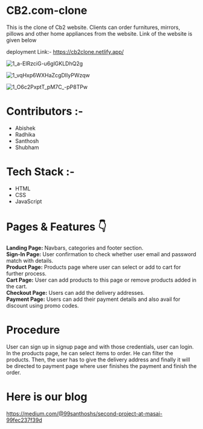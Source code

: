# CB2.com-clone
This is the clone of Cb2 website. Clients can order furnitures, mirrors, pillows and other home appliances from the website. Link of the website is given below

deployment Link:- https://cb2clone.netlify.app/

![1_a-EIRzciG-u6glGKLDhQ2g](https://user-images.githubusercontent.com/97447945/165900654-1ad4f38c-2507-4605-8196-b4cdcfb1101e.png)

![1_vqHxp6WXHaZcgDIlyPWzqw](https://user-images.githubusercontent.com/97447945/165900687-4a91795f-99b9-4a17-9636-af18abd6398b.png)

![1_O6c2PxptT_pM7C_-pP8TPw](https://user-images.githubusercontent.com/97447945/165900715-f4636264-6248-4101-a84f-4ecbb16338a5.png)

# Contributors :-
+ Abishek
+ Radhika
+ Santhosh
+ Shubham


# Tech Stack :-
+ HTML
+ CSS
+ JavaScript

# Pages & Features 👇
**Landing Page:** Navbars, categories and footer section.  
**Sign-In Page:** User confirmation to check whether user email and password match with details.  
**Product Page:** Products page where user can select or add to cart for further process.  
**Cart Page:** User can add products to this page or remove products added in the cart.  
**Checkout Page:** Users can add the delivery addresses.  
**Payment Page:** Users can add their payment details and also avail for discount using promo codes.  

# Procedure
User can sign up in signup page and with those credentials, user can login. In the products page, he can select items to order. He can filter the products. Then, the user has to give the delivery address and finally it will be directed to payment page where user finishes the payment and finish the order.

# Here is our blog
https://medium.com/@99santhoshs/second-project-at-masai-99fec237f39d


